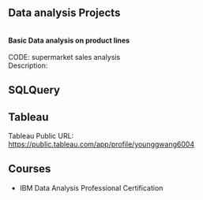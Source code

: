 ## Data analysis Projects
<br>**Basic Data analysis on product lines**<br/>
<br>CODE: supermarket sales analysis<br/>
Description:
## SQLQuery 

## Tableau 
Tableau Public URL:  
https://public.tableau.com/app/profile/younggwang6004


## Courses
 - IBM Data Analysis Professional Certification
